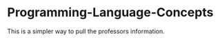 Programming-Language-Concepts
=============================

This is a simpler way to pull the professors information.